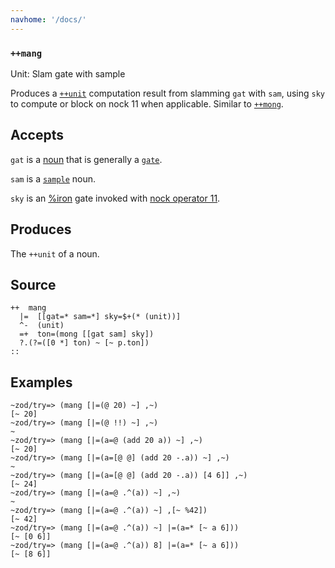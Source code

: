 ```yaml
---
navhome: '/docs/'
---
```


### `++mang`

Unit: Slam gate with sample

Produces a [`++unit`]() computation result from slamming `gat` with `sam`, using
`sky` to compute or block on nock 11 when applicable. Similar to [`++mong`]().

## Accepts

`gat` is a [noun]() that is generally a [`gate`]().

`sam` is a [`sample`]() noun.

`sky` is an [%iron]() gate invoked with [nock operator 11]().

## Produces

The `++unit` of a noun.

## Source

    ++  mang
      |=  [[gat=* sam=*] sky=$+(* (unit))]
      ^-  (unit)
      =+  ton=(mong [[gat sam] sky])
      ?.(?=([0 *] ton) ~ [~ p.ton])
    ::

## Examples

    ~zod/try=> (mang [|=(@ 20) ~] ,~)
    [~ 20]
    ~zod/try=> (mang [|=(@ !!) ~] ,~)
    ~
    ~zod/try=> (mang [|=(a=@ (add 20 a)) ~] ,~)
    [~ 20]
    ~zod/try=> (mang [|=(a=[@ @] (add 20 -.a)) ~] ,~)
    ~
    ~zod/try=> (mang [|=(a=[@ @] (add 20 -.a)) [4 6]] ,~)
    [~ 24]
    ~zod/try=> (mang [|=(a=@ .^(a)) ~] ,~)
    ~
    ~zod/try=> (mang [|=(a=@ .^(a)) ~] ,[~ %42])
    [~ 42]
    ~zod/try=> (mang [|=(a=@ .^(a)) ~] |=(a=* [~ a 6]))
    [~ [0 6]]
    ~zod/try=> (mang [|=(a=@ .^(a)) 8] |=(a=* [~ a 6]))
    [~ [8 6]]
